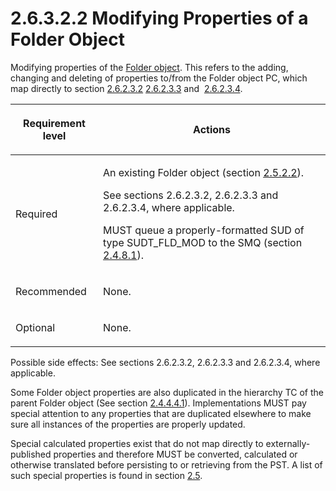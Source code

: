 <html dir="LTR" xmlns:mshelp="http://msdn.microsoft.com/mshelp" xmlns:ddue="http://ddue.schemas.microsoft.com/authoring/2003/5" xmlns:xlink="http://www.w3.org/1999/xlink" xmlns:tool="http://www.microsoft.com/tooltip">
    <head>
        <meta http-equiv="Content-Type" content="text/html; CHARSET=utf-8"></meta>
        <meta name="save" content="history"></meta>
        <title>2.6.3.2.2 Modifying Properties of a Folder Object</title>
        <xml>
            <mshelp:toctitle title="2.6.3.2.2 Modifying Properties of a Folder Object"></mshelp:toctitle>
            <mshelp:rltitle title="[MS-PST]: Modifying Properties of a Folder Object"></mshelp:rltitle>
            <mshelp:keyword index="A" term="d17234d1-4de9-436e-a412-186b42dd1a8b"></mshelp:keyword>
            <mshelp:attr name="DCSext.ContentType" value="open specification"></mshelp:attr>
            <mshelp:attr name="AssetID" value="d17234d1-4de9-436e-a412-186b42dd1a8b"></mshelp:attr>
            <mshelp:attr name="TopicType" value="kbRef"></mshelp:attr>
            <mshelp:attr name="DCSext.Title" value="[MS-PST]: Modifying Properties of a Folder Object" />
        </xml>
    </head>
    <body>
        <div id="header">
            <h1 class="heading">2.6.3.2.2 Modifying Properties of a Folder Object</h1>
        </div>
        <div id="mainSection">
            <div id="mainBody">
                <div id="allHistory" class="saveHistory"></div>
                <div id="sectionSection0" class="section" name="collapseableSection">
                    

<p>Modifying properties of the <a href="08220cc9-69b1-4072-a2e7-2a0ff201d505.htm#gt_0682daa7-c1b8-419b-8a32-6048833d0b72">Folder object</a>. This refers
to the adding, changing and deleting of properties to/from the Folder object
PC, which map directly to section <a href="06096284-9b6a-41ea-8bf2-6615bee0752e.htm">2.6.2.3.2</a> <a href="b0848da7-e670-499d-8f26-ac82b3e83835.htm">2.6.2.3.3</a> and  <a href="c30a75c2-b2d0-4745-9e5b-b883f83e12f1.htm">2.6.2.3.4</a>. </p>

<table>
 <thead>
  <tr>
   <th>
   <p>Requirement level</p>
   </th>
   <th>
   <p>Actions</p>
   </th>
  </tr>
 </thead>
 <tr>
  <td>
  <p>Required</p>
  </td>
  <td>
  <p>An existing Folder object (section <a href="c4169b51-ea49-4102-9e8a-8bc86ce6ff51.htm">2.5.2.2</a>).</p>
  <p>See sections 2.6.2.3.2, 2.6.2.3.3 and 2.6.2.3.4, where
  applicable.</p>
  <p>MUST queue a properly-formatted SUD of type
  SUDT_FLD_MOD to the SMQ (section <a href="feced5b5-714b-47e1-8ca0-a8aae53c2fe4.htm">2.4.8.1</a>).</p>
  </td>
 </tr>
 <tr>
  <td>
  <p>Recommended</p>
  </td>
  <td>
  <p>None.</p>
  </td>
 </tr>
 <tr>
  <td>
  <p>Optional</p>
  </td>
  <td>
  <p>None.</p>
  </td>
 </tr>
</table>

<p>Possible side effects: See sections 2.6.2.3.2, 2.6.2.3.3 and
2.6.2.3.4, where applicable.</p>

<p>Some Folder object properties are also duplicated in the
hierarchy TC of the parent Folder object (See section <a href="c08fb6cb-2d91-42e5-b70d-f3e4f9781a2a.htm">2.4.4.4.1</a>).
Implementations MUST pay special attention to any properties that are
duplicated elsewhere to make sure all instances of the properties are properly
updated.</p>

<p>Special calculated properties exist that do not map directly
to externally-published properties and therefore MUST be converted, calculated
or otherwise translated before persisting to or retrieving from the PST. A list
of such special properties is found in section <a href="86dd69f7-8bef-48f3-abab-671b54e00976.htm">2.5</a>.</p>
                </div>
            </div>
        </div>
    </body>
</html>
